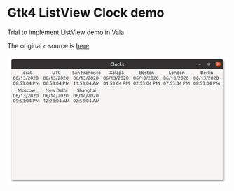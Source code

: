 <!--
 Copyright (c) 2020 Ahmed Eldemery
 
 This software is released under the MIT License.
 https://opensource.org/licenses/MIT
-->

# Gtk4 ListView Clock demo

Trial to implement ListView demo in Vala.

The original `c` source is [here](https://gitlab.gnome.org/GNOME/gtk/-/blob/master/demos/gtk-demo/listview_clocks.c)

![screenshot](https://github.com/aeldemery/gtk4_list_clocks/blob/master/Screenshot%201png)